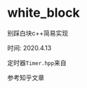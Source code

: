 # white_block
别踩白块c++简易实现

时间: 2020.4.13

定时器`Timer.hpp`来自 [](https://blog.csdn.net/u012234115/article/details/89857431?depth_1-utm_source=distribute.pc_relevant.none-task-blog-BlogCommendFromBaidu-1&utm_source=distribute.pc_relevant.none-task-blog-BlogCommendFromBaidu-1)

参考知乎文章[](https://zhuanlan.zhihu.com/p/129360855)